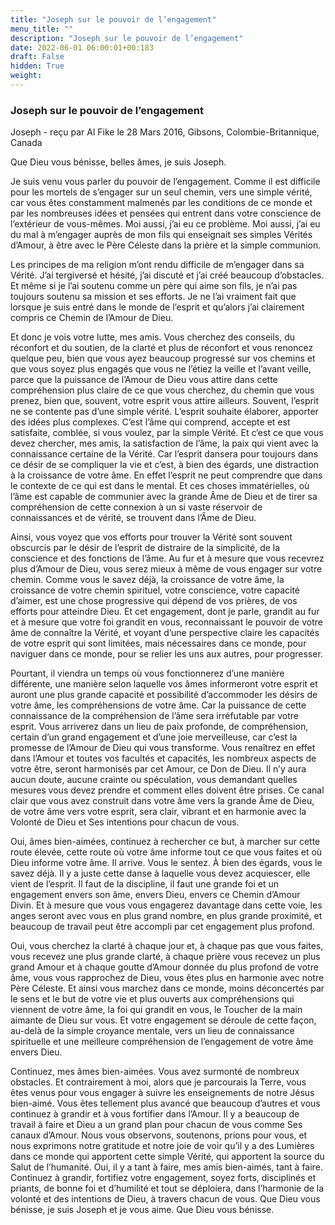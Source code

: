 ```yaml
---
title: "Joseph sur le pouvoir de l’engagement"
menu_title: ""
description: "Joseph sur le pouvoir de l’engagement"
date: 2022-06-01 06:00:01+00:183
draft: False
hidden: True
weight:
---
```

### Joseph sur le pouvoir de l’engagement

Joseph - reçu par Al Fike le 28 Mars 2016, Gibsons, Colombie-Britannique, Canada

Que Dieu vous bénisse, belles âmes, je suis Joseph.

Je suis venu vous parler du pouvoir de l’engagement. Comme il est difficile pour les mortels de s’engager sur un seul chemin, vers une simple vérité, car vous êtes constamment malmenés par les conditions de ce monde et par les nombreuses idées et pensées qui entrent dans votre conscience de l’extérieur de vous-mêmes. Moi aussi, j’ai eu ce problème. Moi aussi, j’ai eu du mal à m’engager auprès de mon fils qui enseignait ses simples Vérités d’Amour, à être avec le Père Céleste dans la prière et la simple communion.

Les principes de ma religion m’ont rendu difficile de m’engager dans sa Vérité. J’ai tergiversé et hésité, j’ai discuté et j’ai créé beaucoup d’obstacles. Et même si je l’ai soutenu comme un père qui aime son fils, je n’ai pas toujours soutenu sa mission et ses efforts. Je ne l’ai vraiment fait que lorsque je suis entré dans le monde de l’esprit et qu’alors j’ai clairement compris ce Chemin de l’Amour de Dieu.

Et donc je vois votre lutte, mes amis. Vous cherchez des conseils, du réconfort et du soutien, de la clarté et plus de réconfort et vous renoncez quelque peu, bien que vous ayez beaucoup progressé sur vos chemins et que vous soyez plus engagés que vous ne l’étiez la veille et l’avant veille, parce que la puissance de l’Amour de Dieu vous attire dans cette compréhension plus claire de ce que vous cherchez, du chemin que vous prenez, bien que, souvent, votre esprit vous attire ailleurs. Souvent, l’esprit ne se contente pas d’une simple vérité. L’esprit souhaite élaborer, apporter des idées plus complexes. C’est l’âme qui comprend, accepte et est satisfaite, comblée, si vous voulez, par la simple Vérité. Et c’est ce que vous devez chercher, mes amis, la satisfaction de l’âme, la paix qui vient avec la connaissance certaine de la Vérité. Car l’esprit dansera pour toujours dans ce désir de se compliquer la vie et c’est, à bien des égards, une distraction à la croissance de votre âme. En effet l’esprit ne peut comprendre que dans le contexte de ce qui est dans le mental. Et ces choses immatérielles, où l’âme est capable de communier avec la grande Âme de Dieu et de tirer sa compréhension de cette connexion à un si vaste réservoir de connaissances et de vérité, se trouvent dans l’Âme de Dieu.

Ainsi, vous voyez que vos efforts pour trouver la Vérité sont souvent obscurcis par le désir de l’esprit de distraire de la simplicité, de la conscience et des fonctions de l’âme. Au fur et à mesure que vous recevrez plus d’Amour de Dieu, vous serez mieux à même de vous engager sur votre chemin. Comme vous le savez déjà, la croissance de votre âme, la croissance de votre chemin spirituel, votre conscience, votre capacité d’aimer, est une chose progressive qui dépend de vos prières, de vos efforts pour atteindre Dieu. Et cet engagement, dont je parle, grandit au fur et à mesure que votre foi grandit en vous, reconnaissant le pouvoir de votre âme de connaître la Vérité, et voyant d’une perspective claire les capacités de votre esprit qui sont limitées, mais nécessaires dans ce monde, pour naviguer dans ce monde, pour se relier les uns aux autres, pour progresser.

Pourtant, il viendra un temps où vous fonctionnerez d’une manière différente, une manière selon laquelle vos âmes informeront votre esprit et auront une plus grande capacité et possibilité d’accommoder les désirs de votre âme, les compréhensions de votre âme. Car la puissance de cette connaissance de la compréhension de l’âme sera irréfutable par votre esprit. Vous arriverez dans un lieu de paix profonde, de compréhension, certain d’un grand engagement et d’une joie merveilleuse, car c’est la promesse de l’Amour de Dieu qui vous transforme. Vous renaîtrez en effet dans l’Amour et toutes vos facultés et capacités, les nombreux aspects de votre être, seront harmonisés par cet Amour, ce Don de Dieu. Il n’y aura aucun doute, aucune crainte ou spéculation, vous demandant quelles mesures vous devez prendre et comment elles doivent être prises. Ce canal clair que vous avez construit dans votre âme vers la grande Âme de Dieu, de votre âme vers votre esprit, sera clair, vibrant et en harmonie avec la Volonté de Dieu et Ses intentions pour chacun de vous.

Oui, âmes bien-aimées, continuez à rechercher ce but, à marcher sur cette route élevée, cette route où votre âme informe tout ce que vous faites et où Dieu informe votre âme. Il arrive. Vous le sentez. À bien des égards, vous le savez déjà. Il y a juste cette danse à laquelle vous devez acquiescer, elle vient de l’esprit. Il faut de la discipline, il faut une grande foi et un engagement envers son âme, envers Dieu, envers ce Chemin d’Amour Divin. Et à mesure que vous vous engagerez davantage dans cette voie, les anges seront avec vous en plus grand nombre, en plus grande proximité, et beaucoup de travail peut être accompli par cet engagement plus profond.

Oui, vous cherchez la clarté à chaque jour et, à chaque pas que vous faites, vous recevez une plus grande clarté, à chaque prière vous recevez un plus grand Amour et à chaque goutte d’Amour donnée du plus profond de votre âme, vous vous rapprochez de Dieu, vous êtes plus en harmonie avec notre Père Céleste. Et ainsi vous marchez dans ce monde, moins déconcertés par le sens et le but de votre vie et plus ouverts aux compréhensions qui viennent de votre âme, la foi qui grandit en vous, le Toucher de la main aimante de Dieu sur vous. Et votre engagement se déroule de cette façon, au-delà de la simple croyance mentale, vers un lieu de connaissance spirituelle et une meilleure compréhension de l’engagement de votre âme envers Dieu.

Continuez, mes âmes bien-aimées. Vous avez surmonté de nombreux obstacles. Et contrairement à moi, alors que je parcourais la Terre, vous êtes venus pour vous engager à suivre les enseignements de notre Jésus bien-aimé. Vous êtes tellement plus avancé que beaucoup d’autres et vous continuez à grandir et à vous fortifier dans l’Amour. Il y a beaucoup de travail à faire et Dieu a un grand plan pour chacun de vous comme Ses canaux d’Amour. Nous vous observons, soutenons, prions pour vous, et nous exprimons notre gratitude et notre joie de voir qu’il y a des Lumières dans ce monde qui apportent cette simple Vérité, qui apportent la source du Salut de l’humanité. Oui, il y a tant à faire, mes amis bien-aimés, tant à faire. Continuez à grandir, fortifiez votre engagement, soyez forts, disciplinés et priants, de bonne foi et d’humilité et tout se déploiera, dans l’harmonie de la volonté et des intentions de Dieu, à travers chacun de vous. Que Dieu vous bénisse, je suis Joseph et je vous aime. Que Dieu vous bénisse.




